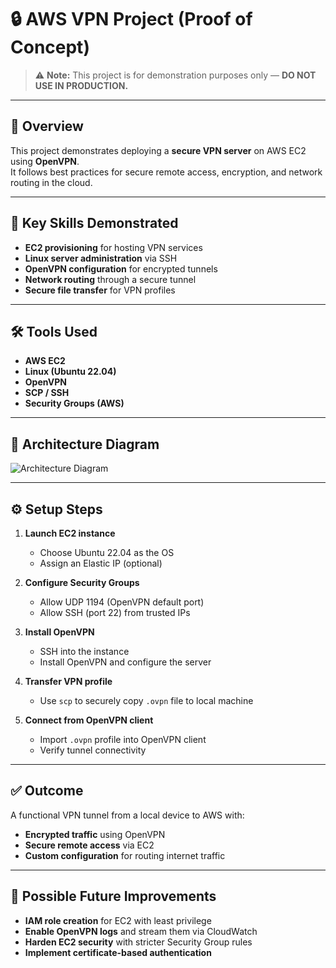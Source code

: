 # 🔒 AWS VPN Project (Proof of Concept)

>⚠️ **Note:** This project is for demonstration purposes only — **DO NOT USE IN PRODUCTION.**

---

## 📝 Overview
This project demonstrates deploying a **secure VPN server** on AWS EC2 using **OpenVPN**.  
It follows best practices for secure remote access, encryption, and network routing in the cloud.

---

## 🧠 Key Skills Demonstrated
- **EC2 provisioning** for hosting VPN services
- **Linux server administration** via SSH
- **OpenVPN configuration** for encrypted tunnels
- **Network routing** through a secure tunnel
- **Secure file transfer** for VPN profiles

---

## 🛠 Tools Used
- **AWS EC2**
- **Linux (Ubuntu 22.04)**
- **OpenVPN**
- **SCP / SSH**
- **Security Groups (AWS)**

---

## 🧱 Architecture Diagram
![Architecture Diagram](architecture-diagram.png)

---

## ⚙ Setup Steps
1. **Launch EC2 instance**
   - Choose Ubuntu 22.04 as the OS
   - Assign an Elastic IP (optional)

2. **Configure Security Groups**
   - Allow UDP 1194 (OpenVPN default port)
   - Allow SSH (port 22) from trusted IPs

3. **Install OpenVPN**
   - SSH into the instance  
   - Install OpenVPN and configure the server

4. **Transfer VPN profile**
   - Use `scp` to securely copy `.ovpn` file to local machine

5. **Connect from OpenVPN client**
   - Import `.ovpn` profile into OpenVPN client
   - Verify tunnel connectivity

---

## ✅ Outcome
A functional VPN tunnel from a local device to AWS with:
- **Encrypted traffic** using OpenVPN
- **Secure remote access** via EC2
- **Custom configuration** for routing internet traffic

---

## 🔧 Possible Future Improvements
- **IAM role creation** for EC2 with least privilege
- **Enable OpenVPN logs** and stream them via CloudWatch
- **Harden EC2 security** with stricter Security Group rules
- **Implement certificate-based authentication**
